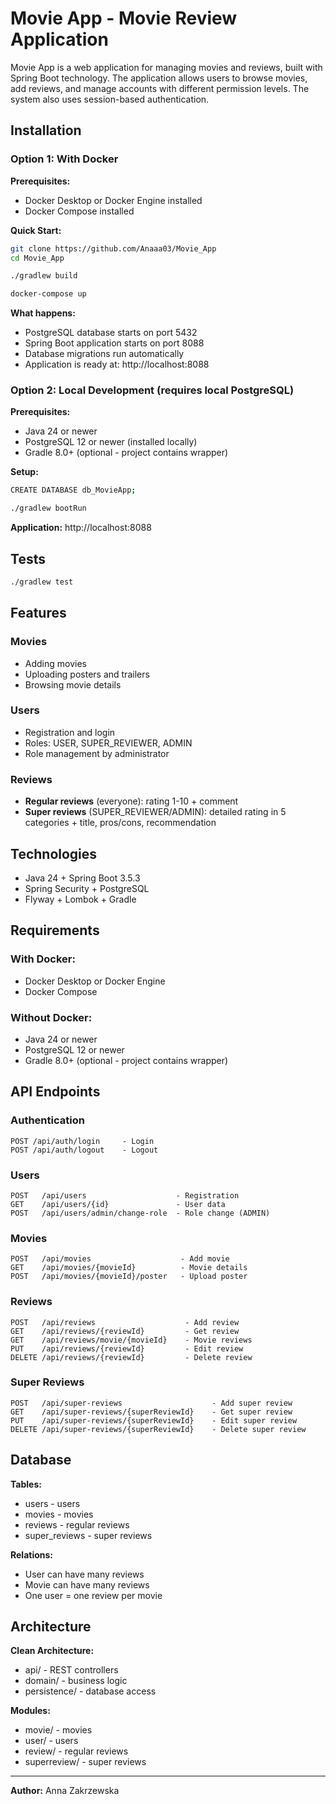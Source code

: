 # Movie App - Movie Review Application

Movie App is a web application for managing movies and reviews, built with Spring Boot technology. The application
allows users to browse movies, add reviews, and manage accounts with different permission levels.
The system also uses session-based authentication.

## Installation

### Option 1: With Docker

**Prerequisites:**

- Docker Desktop or Docker Engine installed
- Docker Compose installed

**Quick Start:**

```bash
git clone https://github.com/Anaaa03/Movie_App
cd Movie_App

./gradlew build

docker-compose up
```

**What happens:**

- PostgreSQL database starts on port 5432
- Spring Boot application starts on port 8088
- Database migrations run automatically
- Application is ready at: http://localhost:8088

### Option 2: Local Development (requires local PostgreSQL)

**Prerequisites:**

- Java 24 or newer
- PostgreSQL 12 or newer (installed locally)
- Gradle 8.0+ (optional - project contains wrapper)

**Setup:**

```bash
CREATE DATABASE db_MovieApp;

./gradlew bootRun
```

**Application:** http://localhost:8088

## Tests

```bash
./gradlew test
```

## Features

### Movies

- Adding movies
- Uploading posters and trailers
- Browsing movie details

### Users

- Registration and login
- Roles: USER, SUPER_REVIEWER, ADMIN
- Role management by administrator

### Reviews

- **Regular reviews** (everyone): rating 1-10 + comment
- **Super reviews** (SUPER_REVIEWER/ADMIN): detailed rating in 5 categories + title, pros/cons, recommendation

## Technologies

- Java 24 + Spring Boot 3.5.3
- Spring Security + PostgreSQL
- Flyway + Lombok + Gradle

## Requirements

### With Docker:

- Docker Desktop or Docker Engine
- Docker Compose

### Without Docker:

- Java 24 or newer
- PostgreSQL 12 or newer
- Gradle 8.0+ (optional - project contains wrapper)

## API Endpoints

### Authentication

```
POST /api/auth/login     - Login
POST /api/auth/logout    - Logout
```

### Users

```
POST   /api/users                    - Registration
GET    /api/users/{id}               - User data
POST   /api/users/admin/change-role  - Role change (ADMIN)
```

### Movies

```
POST   /api/movies                    - Add movie
GET    /api/movies/{movieId}          - Movie details
POST   /api/movies/{movieId}/poster   - Upload poster
```

### Reviews

```
POST   /api/reviews                    - Add review
GET    /api/reviews/{reviewId}         - Get review
GET    /api/reviews/movie/{movieId}    - Movie reviews
PUT    /api/reviews/{reviewId}         - Edit review
DELETE /api/reviews/{reviewId}         - Delete review
```

### Super Reviews

```
POST   /api/super-reviews                    - Add super review
GET    /api/super-reviews/{superReviewId}    - Get super review
PUT    /api/super-reviews/{superReviewId}    - Edit super review
DELETE /api/super-reviews/{superReviewId}    - Delete super review
```

## Database

**Tables:**

- users - users
- movies - movies
- reviews - regular reviews
- super_reviews - super reviews

**Relations:**

- User can have many reviews
- Movie can have many reviews
- One user = one review per movie

## Architecture

**Clean Architecture:**

- api/ - REST controllers
- domain/ - business logic
- persistence/ - database access

**Modules:**

- movie/ - movies
- user/ - users
- review/ - regular reviews
- superreview/ - super reviews

---

**Author:** Anna Zakrzewska
